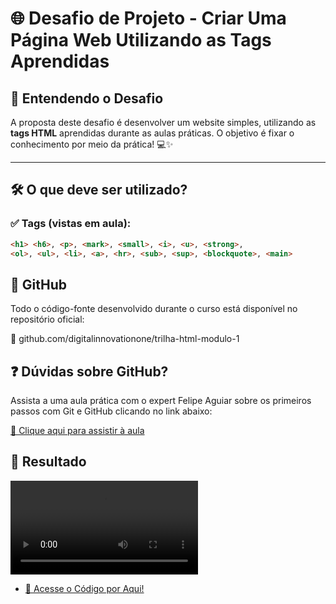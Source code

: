 # 🌐 Desafio de Projeto - Criar Uma Página Web Utilizando as Tags Aprendidas

## 🧠 Entendendo o Desafio

A proposta deste desafio é desenvolver um website simples, utilizando as **tags HTML** aprendidas durante as aulas práticas. O objetivo é fixar o conhecimento por meio da prática! 💻✨

---

## 🛠️ O que deve ser utilizado?

### ✅ Tags (vistas em aula):

```html
<h1> <h6>, <p>, <mark>, <small>, <i>, <u>, <strong>, 
<ol>, <ul>, <li>, <a>, <hr>, <sub>, <sup>, <blockquote>, <main>
```

## 📂 GitHub
Todo o código-fonte desenvolvido durante o curso está disponível no repositório oficial:

🔗 github.com/digitalinnovationone/trilha-html-modulo-1

## ❓ Dúvidas sobre GitHub?
Assista a uma aula prática com o expert Felipe Aguiar sobre os primeiros passos com Git e GitHub clicando no link abaixo:

[🎥 Clique aqui para assistir à aula](https://web.dio.me/lives/primeiros-passos-com-git-e-github)

## 🎯 Resultado

<video controls>
        <source src="../../public/midia/video/desafio-criar uma página web.mp4">
        Your browser does not support the audio element.
</video>

- [📄 Acesse o Código por Aqui!](./desafio-de-projeto.html)

